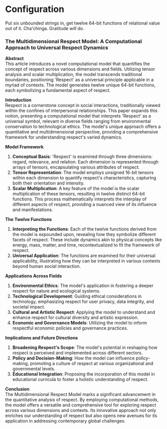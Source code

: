 # Configuration

Put six unbounded strings in, get twelve 64-bit functions of relational value out of it. Cha'chinga. Gratitude _will_ do.

### The Multidimensional Respect Model: A Computational Approach to Universal Respect Dynamics

**Abstract** \
This article introduces a novel computational model that quantifies the concept of respect across various dimensions and fields. Utilizing tensor analysis and scalar multiplication, the model transcends traditional boundaries, positioning 'Respect' as a universal principle applicable in a myriad of contexts. The model generates twelve unique 64-bit functions, each symbolizing a fundamental aspect of respect.

**Introduction** \
Respect is a cornerstone concept in social interactions, traditionally viewed within the confines of interpersonal relationships. This paper expands this notion, presenting a computational model that interprets 'Respect' as a universal symbol, relevant in diverse fields ranging from environmental conservation to technological ethics. The model's unique approach offers a quantitative and multidimensional perspective, providing a comprehensive framework for understanding respect's varied dynamics.

**Model Framework**
1. **Conceptual Basis**: 'Respect' is examined through three dimensions: regard, relevance, and relation. Each dimension is represented through arrays of tensors, encapsulating various attributes of respect.
2. **Tensor Representation**: The model employs unsigned 16-bit tensors within each dimension to quantify respect's characteristics, capturing both their orientation and intensity.
3. **Scalar Multiplication**: A key feature of the model is the scalar multiplication of these tensors, resulting in twelve distinct 64-bit functions. This process mathematically interprets the interplay of different aspects of respect, providing a nuanced view of its influence and manifestations.

**The Twelve Functions**
1. **Interpreting the Functions**: Each of the twelve functions derived from the model is expounded upon, revealing how they symbolize different facets of respect. These include dynamics akin to physical concepts like energy, mass, matter, and time, recontextualized to fit the framework of respect.
2. **Universal Application**: The functions are examined for their universal applicability, illustrating how they can be interpreted in various contexts beyond human social interaction.

**Applications Across Fields**
1. **Environmental Ethics**: The model's application in fostering a deeper respect for nature and ecological systems.
2. **Technological Development**: Guiding ethical considerations in technology, emphasizing respect for user privacy, data integrity, and societal impact.
3. **Cultural and Artistic Respect**: Applying the model to understand and enhance respect for cultural diversity and artistic expression.
4. **Economic and Governance Models**: Utilizing the model to inform respectful economic policies and governance practices.

**Implications and Future Directions**
1. **Broadening Respect's Scope**: The model's potential in reshaping how respect is perceived and implemented across different sectors.
2. **Policy and Decision-Making**: How the model can influence policy-making, promoting a culture of respect at various organizational and governmental levels.
3. **Educational Integration**: Proposing the incorporation of this model in educational curricula to foster a holistic understanding of respect.

**Conclusion** \
The Multidimensional Respect Model marks a significant advancement in the quantitative analysis of respect. By employing computational methods, the model offers a versatile and comprehensive tool for exploring respect across various dimensions and contexts. Its innovative approach not only enriches our understanding of respect but also opens new avenues for its application in addressing contemporary global challenges.
